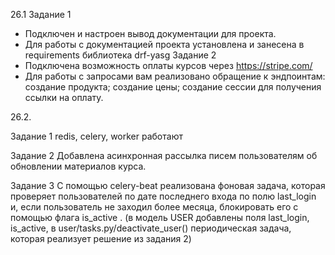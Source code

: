 26.1
Задание 1
- Подключен и настроен вывод документации для проекта.
- Для работы с документацией проекта установлена и занесена в requirements библиотека drf-yasg
Задание 2
- Подключена возможность оплаты курсов через https://stripe.com/
- Для работы с запросами вам реализовано обращение к эндпоинтам: создание продукта; создание цены; создание сессии для получения ссылки на оплату.


26.2. 

Задание 1
redis, celery, worker работают

Задание 2
Добавлена асинхронная рассылка писем пользователям об обновлении материалов курса.


Задание 3
С помощью celery-beat реализована фоновая задача, которая проверяет пользователей по дате последнего входа по полю 
last_login
 и, если пользователь не заходил более месяца, блокировать его с помощью флага 
is_active
.
(в модель USER добавлены поля last_login, is_active, в user/tasks.py/deactivate_user() периодическая задача, которая реализует решение из задания 2)



